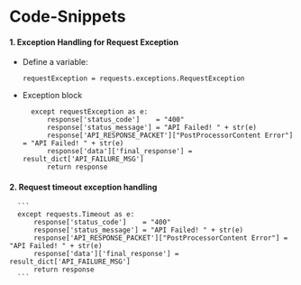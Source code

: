 # Code-Snippets

#### 1. Exception Handling for Request Exception
- Define a variable:

  ```
  requestException = requests.exceptions.RequestException
  ```
- Exception block

  ```
    except requestException as e:
        response['status_code']    = "400"
        response['status_message'] = "API Failed! " + str(e)
        response['API_RESPONSE_PACKET']["PostProcessorContent Error"] = "API Failed! " + str(e)
        response['data']['final_response'] = result_dict['API_FAILURE_MSG']
        return response
    ```

#### 2. Request timeout exception handling

      ```
      except requests.Timeout as e:
          response['status_code']    = "400"
          response['status_message'] = "API Failed! " + str(e)
          response['API_RESPONSE_PACKET']["PostProcessorContent Error"] = "API Failed! " + str(e)
          response['data']['final_response'] = result_dict['API_FAILURE_MSG']
          return response
      ```

